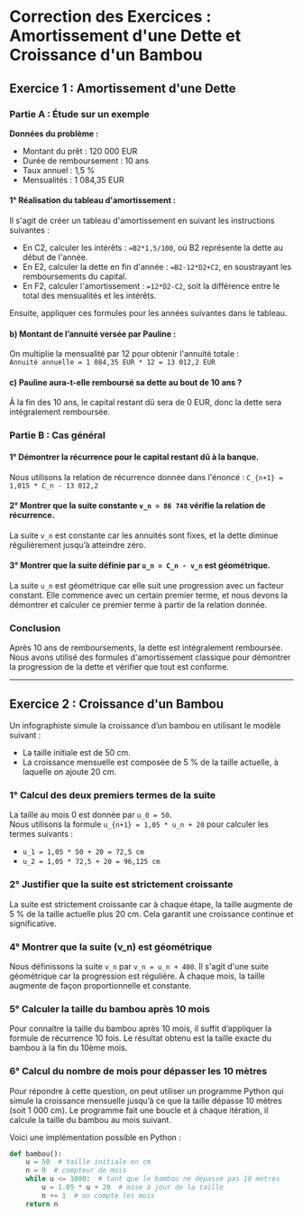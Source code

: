 # Correction des Exercices : Amortissement d'une Dette et Croissance d'un Bambou

## Exercice 1 : Amortissement d'une Dette

### Partie A : Étude sur un exemple

**Données du problème :**
- Montant du prêt : 120 000 EUR
- Durée de remboursement : 10 ans
- Taux annuel : 1,5 %
- Mensualités : 1 084,35 EUR

#### 1° Réalisation du tableau d'amortissement :
Il s'agit de créer un tableau d'amortissement en suivant les instructions suivantes :
- En C2, calculer les intérêts : `=B2*1,5/100`, où B2 représente la dette au début de l'année. 
- En E2, calculer la dette en fin d'année : `=B2-12*D2+C2`, en soustrayant les remboursements du capital.
- En F2, calculer l'amortissement : `=12*D2-C2`, soit la différence entre le total des mensualités et les intérêts.

Ensuite, appliquer ces formules pour les années suivantes dans le tableau.

#### b) Montant de l’annuité versée par Pauline :
On multiplie la mensualité par 12 pour obtenir l'annuité totale :  
`Annuité annuelle = 1 084,35 EUR * 12 = 13 012,2 EUR`

#### c) Pauline aura-t-elle remboursé sa dette au bout de 10 ans ?  
À la fin des 10 ans, le capital restant dû sera de 0 EUR, donc la dette sera intégralement remboursée.

### Partie B : Cas général

#### 1° Démontrer la récurrence pour le capital restant dû à la banque.
Nous utilisons la relation de récurrence donnée dans l'énoncé :
`C_{n+1} = 1,015 * C_n - 13 012,2`

#### 2° Montrer que la suite constante `v_n = 86 748` vérifie la relation de récurrence.
La suite `v_n` est constante car les annuités sont fixes, et la dette diminue régulièrement jusqu’à atteindre zéro.

#### 3° Montrer que la suite définie par `u_n = C_n - v_n` est géométrique.
La suite `u_n` est géométrique car elle suit une progression avec un facteur constant. Elle commence avec un certain premier terme, et nous devons la démontrer et calculer ce premier terme à partir de la relation donnée.

### Conclusion
Après 10 ans de remboursements, la dette est intégralement remboursée. Nous avons utilisé des formules d'amortissement classique pour démontrer la progression de la dette et vérifier que tout est conforme.

---

## Exercice 2 : Croissance d'un Bambou

Un infographiste simule la croissance d’un bambou en utilisant le modèle suivant :
- La taille initiale est de 50 cm.
- La croissance mensuelle est composée de 5 % de la taille actuelle, à laquelle on ajoute 20 cm.

### 1° Calcul des deux premiers termes de la suite
La taille au mois 0 est donnée par `u_0 = 50`.  
Nous utilisons la formule `u_{n+1} = 1,05 * u_n + 20` pour calculer les termes suivants :

- `u_1 = 1,05 * 50 + 20 = 72,5 cm`
- `u_2 = 1,05 * 72,5 + 20 = 96,125 cm`

### 2° Justifier que la suite est strictement croissante
La suite est strictement croissante car à chaque étape, la taille augmente de 5 % de la taille actuelle plus 20 cm. Cela garantit une croissance continue et significative.

### 4° Montrer que la suite (v_n) est géométrique
Nous définissons la suite `v_n` par `v_n = u_n + 400`. Il s'agit d'une suite géométrique car la progression est régulière. À chaque mois, la taille augmente de façon proportionnelle et constante.

### 5° Calculer la taille du bambou après 10 mois
Pour connaître la taille du bambou après 10 mois, il suffit d’appliquer la formule de récurrence 10 fois. Le résultat obtenu est la taille exacte du bambou à la fin du 10ème mois.

### 6° Calcul du nombre de mois pour dépasser les 10 mètres
Pour répondre à cette question, on peut utiliser un programme Python qui simule la croissance mensuelle jusqu’à ce que la taille dépasse 10 mètres (soit 1 000 cm). Le programme fait une boucle et à chaque itération, il calcule la taille du bambou au mois suivant.

Voici une implémentation possible en Python :

```python
def bambou():
    u = 50  # taille initiale en cm
    n = 0  # compteur de mois
    while u <= 1000:  # tant que le bambou ne dépasse pas 10 mètres
        u = 1.05 * u + 20  # mise à jour de la taille
        n += 1  # on compte les mois
    return n